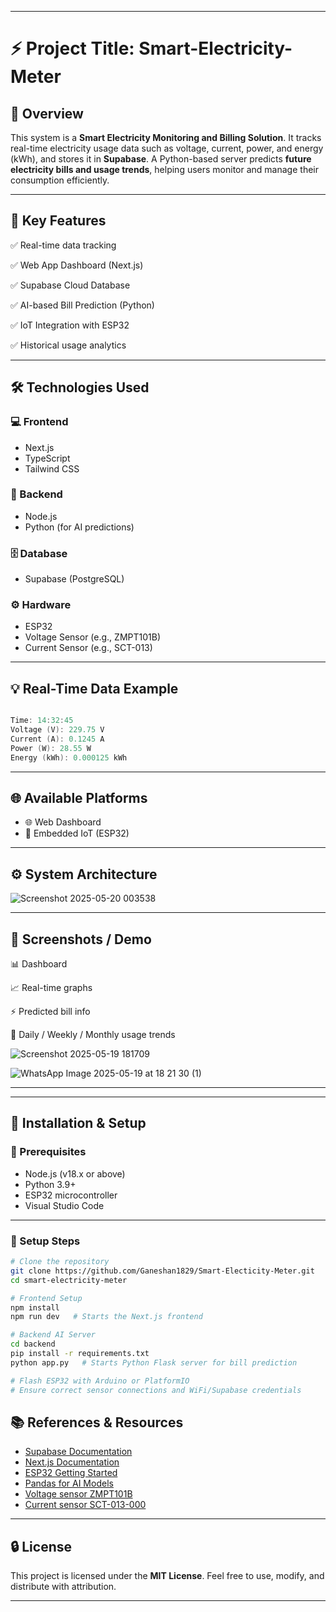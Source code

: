
---

# ⚡ Project Title: Smart-Electricity-Meter

## 📌 Overview

This system is a **Smart Electricity Monitoring and Billing Solution**. It tracks real-time electricity usage data such as voltage, current, power, and energy (kWh), and stores it in **Supabase**. A Python-based server predicts **future electricity bills and usage trends**, helping users monitor and manage their consumption efficiently.

---

## 🧠 Key Features

✅ Real-time data tracking

✅ Web App Dashboard (Next.js)

✅ Supabase Cloud Database

✅ AI-based Bill Prediction (Python)

✅ IoT Integration with ESP32

✅ Historical usage analytics

---

## 🛠️ Technologies Used

### 💻 Frontend

* Next.js
* TypeScript
* Tailwind CSS

### 🧩 Backend

* Node.js
* Python (for AI predictions)

### 🗄️ Database

* Supabase (PostgreSQL)

### ⚙️ Hardware

* ESP32
* Voltage Sensor (e.g., ZMPT101B)
* Current Sensor (e.g., SCT-013)

---

## 💡 Real-Time Data Example

```cpp

Time: 14:32:45
Voltage (V): 229.75 V
Current (A): 0.1245 A
Power (W): 28.55 W
Energy (kWh): 0.000125 kWh

```

---

## 🌐 Available Platforms

* 🌐 Web Dashboard
* 🚀 Embedded IoT (ESP32)

---

## ⚙️ System Architecture

 
![Screenshot 2025-05-20 003538](https://github.com/user-attachments/assets/15bd098d-8716-49c3-a85b-337d808c7819)



---

## 📸 Screenshots / Demo

📊 Dashboard

📈 Real-time graphs

⚡ Predicted bill info

📅 Daily / Weekly / Monthly usage trends


![Screenshot 2025-05-19 181709](https://github.com/user-attachments/assets/8b160fee-08d3-4628-a269-be02449328a9)

![WhatsApp Image 2025-05-19 at 18 21 30 (1)](https://github.com/user-attachments/assets/72482f25-bba6-4da3-b3ca-dc38d2647abc)

---


---

## 📱 Installation & Setup

### 🔧 Prerequisites

* Node.js (v18.x or above)
* Python 3.9+
* ESP32 microcontroller
* Visual Studio Code

---

### 🚀 Setup Steps

```bash
# Clone the repository
git clone https://github.com/Ganeshan1829/Smart-Electicity-Meter.git
cd smart-electricity-meter

# Frontend Setup
npm install
npm run dev   # Starts the Next.js frontend

# Backend AI Server
cd backend
pip install -r requirements.txt
python app.py   # Starts Python Flask server for bill prediction

# Flash ESP32 with Arduino or PlatformIO
# Ensure correct sensor connections and WiFi/Supabase credentials
```
## 📚 References & Resources

- [Supabase Documentation](https://supabase.com/docs)
- [Next.js Documentation](https://nextjs.org/docs)
- [ESP32 Getting Started](https://randomnerdtutorials.com/getting-started-with-esp32/)
- [Pandas for AI Models](https://pandas.pydata.org/docs/)
- [Voltage sensor ZMPT101B ](https://diyprojectslabs.com/interfacing-zmpt101b-voltage-sensor-with-esp32/)
- [Current sensor SCT-013-000](https://forum.arduino.cc/t/current-sensor-sct-013-000/462305)

---

## 🔒 License

This project is licensed under the **MIT License**.
Feel free to use, modify, and distribute with attribution.

---


